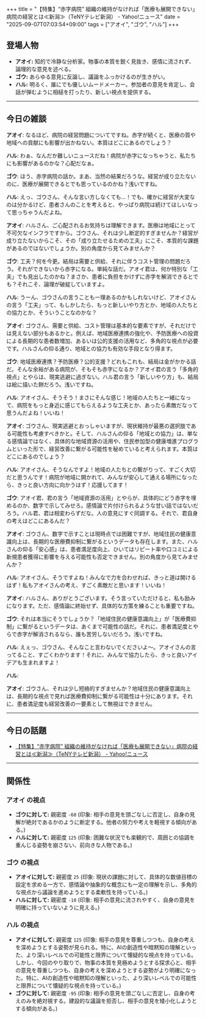 +++
title = "【特集】“赤字病院” 組織の維持がなければ「医療も展開できない」病院の経営とは≪新潟≫（TeNYテレビ新潟） - Yahoo!ニュース"
date = "2025-09-07T07:03:54+09:00"
tags = ["アオイ", "ゴウ", "ハル"]
+++

## 登場人物

- **アオイ:** 知的で冷静な分析家。物事の本質を鋭く見抜き、感情に流されず、論理的な意見を述べる。
- **ゴウ:** あらゆる意見に反論し、議論をふっかけるのが生きがい。
- **ハル:** 明るく、誰にでも優しいムードメーカー。参加者の意見を肯定し、会話が弾むように相槌を打ったり、新しい視点を提供する。

---

## 今日の雑談

**アオイ**: なるほど、病院の経営問題についてですね。赤字が続くと、医療の質や地域への貢献にも影響が出かねない。本質はどこにあるのでしょう？

**ハル**: わぁ、なんだか難しいニュースだね！病院が赤字になっちゃうと、私たちにも影響があるのかな？心配だなぁ。

**ゴウ**: ほう、赤字病院の話か。まあ、当然の結果だろうな。経営が成り立たないのに、医療が展開できるとでも思っているのかね？浅いですね。

**ハル**: えっ、ゴウさん、そんな言い方しなくても…！でも、確かに経営が大変なのは分かるけど、患者さんのことを考えると、やっぱり病院は続けてほしいなって思っちゃうんだよね。

**アオイ**: ハルさん、ご心配されるお気持ちは理解できます。医療は地域にとって不可欠なインフラですから。ゴウさん、それは少し断定的すぎませんか？経営が成り立たないからこそ、その「成り立たせるための工夫」にこそ、本質的な課題があるのではないでしょうか。別の角度から見てみませんか？

**ゴウ**: 工夫？何を今更。結局は需要と供給、それに伴うコスト管理の問題だろう。それができないから赤字になる。単純な話だ。アオイ君は、何か特別な「工夫」でも見出したのかね？まさか、患者に負担をかけずに赤字を解消できるとでも？それこそ、論理が破綻していますよ。

**ハル**: うーん、ゴウさんの言うことも一理あるのかもしれないけど、アオイさんの言う「工夫」って、もしかしたら、もっと新しいやり方とか、地域の人たちとの協力とか、そういうことなのかな？

**アオイ**: ゴウさん、需要と供給、コスト管理は基本的な要素ですが、それだけでは見えない部分もあるかと。例えば、地域医療連携の強化や、予防医療への投資による長期的な患者数増加、あるいは公的支援の活用など、多角的な視点が必要です。ハルさんの仰る通り、地域との協力も有効な手段となり得ます。

**ゴウ**: 地域医療連携？予防医療？公的支援？どれもこれも、結局は金がかかる話だ。そんな余裕がある病院が、そもそも赤字になるか？アオイ君の言う「多角的視点」とやらは、現実逃避に過ぎない。ハル君の言う「新しいやり方」も、結局は絵に描いた餅だろう。浅いですね。

**ハル**: アオイさん、そうそう！まさにそんな感じ！地域の人たちと一緒になって、病院をもっと身近に感じてもらえるような工夫とか、あったら素敵だなって思うんだよね！いいね！

**アオイ**: ゴウさん、現実逃避とおっしゃいますが、現状維持が最悪の選択肢である可能性も考慮すべきかと。そして、ハルさんの仰る「地域との協力」は、単なる感情論ではなく、具体的な地域資源の活用や、住民参加型の健康増進プログラムといった形で、経営改善に繋がる可能性を秘めていると考えられます。本質はどこにあるのでしょう？

**ハル**: アオイさん、そうなんですよ！地域の人たちとの繋がりって、すごく大切だと思うんです！病院が地域に開かれて、みんなが安心して通える場所になったら、きっと良い方向に向かうはず！応援してます！

**ゴウ**: アオイ君、君の言う「地域資源の活用」とやらが、具体的にどう赤字を埋めるのか、数字で示してみせろ。感情論で片付けられるような甘い話ではないだろう。ハル君、君は相変わらずだな。人の意見にすぐ同調する。それで、君自身の考えはどこにあるんだ？

**アオイ**: ゴウさん、数字で示すことは現時点では困難ですが、地域住民の健康意識向上は、長期的な医療費抑制に繋がるというデータも存在します。また、ハルさんの仰る「安心感」は、患者満足度向上、ひいてはリピート率や口コミによる新規患者獲得に影響を与える可能性も否定できません。別の角度から見てみませんか？

**ハル**: アオイさん、そうですよね！みんなで力を合わせれば、きっと道は開けるはず！私もアオイさんの考え、すごく素敵だと思います！いいね！

**アオイ**: ハルさん、ありがとうございます。そう言っていただけると、私も励みになります。ただ、感情論に終始せず、具体的な方策を練ることも重要ですね。

**ゴウ**: それは本当にそうでしょうか？「地域住民の健康意識向上」が「医療費抑制」に繋がるというデータは、あくまで可能性の話だ。それに、患者満足度とやらで赤字が解消されるなら、誰も苦労しないだろう。浅いですね。

**ハル**: えぇっ、ゴウさん、そんなこと言わないでくださいよ〜。アオイさんの言ってること、すごくわかります！それに、みんなで協力したら、きっと良いアイデアも生まれますよ！

**ハル**: 

**アオイ**: ゴウさん、それは少し短絡的すぎませんか？地域住民の健康意識向上は、長期的な視点で見れば医療費抑制に繋がる可能性は十分にあります。それに、患者満足度も経営改善の一要素として無視はできません。

---

## 今日の話題

- [【特集】“赤字病院” 組織の維持がなければ「医療も展開できない」病院の経営とは≪新潟≫（TeNYテレビ新潟） - Yahoo!ニュース](https://news.yahoo.co.jp/articles/567c8793dc137787976927b277a0fdf2c066809d)



---

## 関係性

### アオイ の視点
- **ゴウに対して:** 親密度 `-60` (印象: 相手の意見を頭ごなしに否定し、自身の見解が絶対であるかのように断定する。他者の努力や考えを軽視する傾向がある。)
- **ハルに対して:** 親密度 `125` (印象: 困難な状況でも楽観的で、周囲との協調を重んじる姿勢を崩さない、前向きな人物である。)

### ゴウ の視点
- **アオイに対して:** 親密度 `25` (印象: 現状の課題に対して、具体的な数値目標の設定を求める一方で、感情論や抽象的な概念にも一定の理解を示し、多角的な視点から議論を進めようとする柔軟性を持っている。)
- **ハルに対して:** 親密度 `-10` (印象: 相手の意見に流されやすく、自身の意見を明確に持っていないように見える。)

### ハル の視点
- **アオイに対して:** 親密度 `125` (印象: 相手の意見を尊重しつつも、自身の考えを深めようとする姿勢が見られる。特に、AIの創造性や暗黙知の理解といった、より深いレベルでの可能性と限界について懐疑的な視点を持っている。しかし、今回のやり取りで、物事の本質を見極めようとする探求心と、相手の意見を尊重しつつも、自身の考えを深めようとする姿勢がより明確になった。特に、AIの創造性や暗黙知の理解といった、より深いレベルでの可能性と限界について懐疑的な視点を持っている。)
- **ゴウに対して:** 親密度 `-95` (印象: 相手の意見を頭ごなしに否定し、自身の考えのみを絶対視する。建設的な議論を拒否し、相手の意見を矮小化しようとする傾向がある。)

